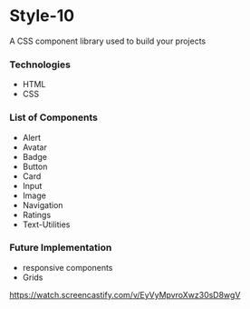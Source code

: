 # Style-10
A CSS component library used to build your projects

### Technologies
* HTML
* CSS

### List of Components
* Alert
* Avatar
* Badge
* Button
* Card
* Input
* Image
* Navigation
* Ratings
* Text-Utilities

### Future Implementation
* responsive components
* Grids


https://watch.screencastify.com/v/EyVyMpvroXwz30sD8wgV
